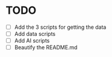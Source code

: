 # TODO
- [ ] Add the 3 scripts for getting the data
- [ ] Add data scripts
- [ ] Add AI scripts
- [ ] Beautify the README.md